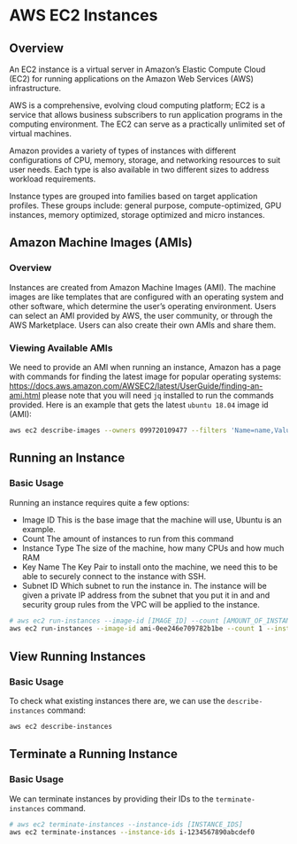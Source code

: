 # AWS EC2 Instances
## Overview
An EC2 instance is a virtual server in Amazon’s Elastic Compute Cloud (EC2) for running applications on the Amazon Web Services (AWS) infrastructure.  

AWS is a comprehensive, evolving cloud computing platform; EC2 is a service that allows business subscribers to run application programs in the computing environment. The EC2 can serve as a practically unlimited set of virtual machines. 

Amazon provides a variety of types of instances with different configurations of CPU, memory, storage, and networking resources to suit user needs. Each type is also available in two different sizes to address workload requirements.

Instance types are grouped into families based on target application profiles. These groups include: general purpose, compute-optimized, GPU instances, memory optimized, storage optimized and micro instances.


## Amazon Machine Images (AMIs)
### Overview
Instances are created from Amazon Machine Images (AMI).
The machine images are like templates that are configured with an operating system and other software, which determine the user’s operating environment.
Users can select an AMI provided by AWS, the user community, or through the AWS Marketplace.
Users can also create their own AMIs and share them.

### Viewing Available AMIs
We need to provide an AMI when running an instance, Amazon has a page with commands for finding the latest image for popular operating systems: https://docs.aws.amazon.com/AWSEC2/latest/UserGuide/finding-an-ami.html please note that you will need `jq` installed to run the commands provided.
Here is an example that gets the latest `ubuntu 18.04` image id (AMI):
```bash
aws ec2 describe-images --owners 099720109477 --filters 'Name=name,Values=ubuntu/images/hvm-ssd/ubuntu-bionic-18.04-amd64-server-????????' 'Name=state,Values=available' --output json | jq -r '.Images | sort_by(.CreationDate) | last(.[]).ImageId'
```


## Running an Instance
### Basic Usage
Running an instance requires quite a few options:
- Image ID
    This is the base image that the machine will use, Ubuntu is an example.
- Count
    The amount of instances to run from this command
- Instance Type
    The size of the machine, how many CPUs and how much RAM
- Key Name
    The Key Pair to install onto the machine, we need this to be able to securely connect to the instance with SSH.
- Subnet ID
    Which subnet to run the instance in. The instance will be given a private IP address from the subnet that you put it in and and security group rules from the VPC will be applied to the instance.
```bash
# aws ec2 run-instances --image-id [IMAGE_ID] --count [AMOUNT_OF_INSTANCES] --instance-type [MACHINE_SIZE] --key-name [KEY_PAIR_NAME] --subnet-id [SUBNET_ID]
aws ec2 run-instances --image-id ami-0ee246e709782b1be --count 1 --instance-type t2.micro --key-name MyKeyPair --subnet-id subnet-0b601356c0674d00d
```

## View Running Instances
### Basic Usage
To check what existing instances there are, we can use the `describe-instances` command:
```bash
aws ec2 describe-instances
```

## Terminate a Running Instance
### Basic Usage
We can terminate instances by providing their IDs to the `terminate-instances` command.
```bash
# aws ec2 terminate-instances --instance-ids [INSTANCE_IDS]
aws ec2 terminate-instances --instance-ids i-1234567890abcdef0
```

